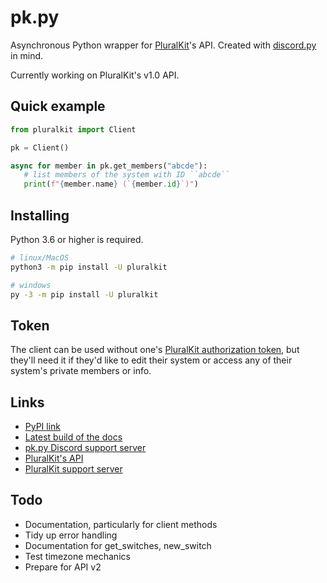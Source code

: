 # pk.py

Asynchronous Python wrapper for [PluralKit](https://pluralkit.me/)'s API. Created with [discord.py](https://github.com/Rapptz/discord.py) in mind.

Currently working on PluralKit's v1.0 API.

## Quick example

```python
from pluralkit import Client

pk = Client()

async for member in pk.get_members("abcde"):
   # list members of the system with ID ``abcde``
   print(f"{member.name} (`{member.id}`)")
```

## Installing

Python 3.6 or higher is required.

```bash
# linux/MacOS
python3 -m pip install -U pluralkit

# windows
py -3 -m pip install -U pluralkit
```

## Token

The client can be used without one's [PluralKit authorization token](https://pluralkit.me/api/#authentication), but they'll need it if they'd like to edit their system or access any of their system's private members or info.

## Links

* [PyPI link](https://pypi.org/project/pluralkit/)
* [Latest build of the docs](https://web.mit.edu/almonds/www/pk.py/index.html)
* [pk.py Discord support server](https://discord.gg/secvguatbC)
* [PluralKit's API](https://pluralkit.me/)
* [PluralKit support server](https://discord.gg/PczBt78)

## Todo

* Documentation, particularly for client methods
* Tidy up error handling
* Documentation for get_switches, new_switch
* Test timezone mechanics
* Prepare for API v2
